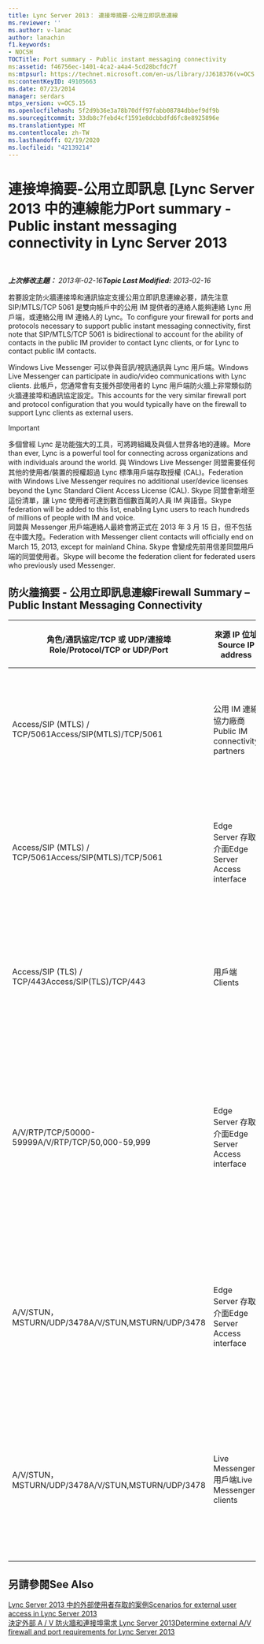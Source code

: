 ```yaml
---
title: Lync Server 2013： 連接埠摘要-公用立即訊息連線
ms.reviewer: ''
ms.author: v-lanac
author: lanachin
f1.keywords:
- NOCSH
TOCTitle: Port summary - Public instant messaging connectivity
ms:assetid: f46756ec-1401-4ca2-a4a4-5cd28bcfdc7f
ms:mtpsurl: https://technet.microsoft.com/en-us/library/JJ618376(v=OCS.15)
ms:contentKeyID: 49105663
ms.date: 07/23/2014
manager: serdars
mtps_version: v=OCS.15
ms.openlocfilehash: 5f2d9b36e3a78b70dff97fabb08784dbbef9df9b
ms.sourcegitcommit: 33db8c7febd4cf1591e8dcbbdfd6fc8e8925896e
ms.translationtype: MT
ms.contentlocale: zh-TW
ms.lasthandoff: 02/19/2020
ms.locfileid: "42139214"
---
```

<div data-xmlns="http://www.w3.org/1999/xhtml">

<div class="topic" data-xmlns="http://www.w3.org/1999/xhtml" data-msxsl="urn:schemas-microsoft-com:xslt" data-cs="http://msdn.microsoft.com/">

<div data-asp="https://msdn2.microsoft.com/asp">

# <a name="port-summary---public-instant-messaging-connectivity-in-lync-server-2013"></a><span data-ttu-id="21a6d-102">連接埠摘要-公用立即訊息 [Lync Server 2013 中的連線能力</span><span class="sxs-lookup"><span data-stu-id="21a6d-102">Port summary - Public instant messaging connectivity in Lync Server 2013</span></span>

</div>

<div id="mainSection">

<div id="mainBody">

<span> </span>

<span data-ttu-id="21a6d-103">_**上次修改主題：** 2013年-02-16_</span><span class="sxs-lookup"><span data-stu-id="21a6d-103">_**Topic Last Modified:** 2013-02-16_</span></span>

<span data-ttu-id="21a6d-104">若要設定防火牆連接埠和通訊協定支援公用立即訊息連線必要，請先注意 SIP/MTLS/TCP 5061 是雙向帳戶中的公用 IM 提供者的連絡人能夠連絡 Lync 用戶端，或連絡公用 IM 連絡人的 Lync。</span><span class="sxs-lookup"><span data-stu-id="21a6d-104">To configure your firewall for ports and protocols necessary to support public instant messaging connectivity, first note that SIP/MTLS/TCP 5061 is bidirectional to account for the ability of contacts in the public IM provider to contact Lync clients, or for Lync to contact public IM contacts.</span></span>

<span data-ttu-id="21a6d-105">Windows Live Messenger 可以參與音訊/視訊通訊與 Lync 用戶端。</span><span class="sxs-lookup"><span data-stu-id="21a6d-105">Windows Live Messenger can participate in audio/video communications with Lync clients.</span></span> <span data-ttu-id="21a6d-106">此帳戶，您通常會有支援外部使用者的 Lync 用戶端防火牆上非常類似防火牆連接埠和通訊協定設定。</span><span class="sxs-lookup"><span data-stu-id="21a6d-106">This accounts for the very similar firewall port and protocol configuration that you would typically have on the firewall to support Lync clients as external users.</span></span>

<div>


> [!IMPORTANT]  
> <span data-ttu-id="21a6d-107">多個曾經 Lync 是功能強大的工具，可將跨組織及與個人世界各地的連線。</span><span class="sxs-lookup"><span data-stu-id="21a6d-107">More than ever, Lync is a powerful tool for connecting across organizations and with individuals around the world.</span></span> <span data-ttu-id="21a6d-108">與 Windows Live Messenger 同盟需要任何其他的使用者/裝置的授權超過 Lync 標準用戶端存取授權 (CAL)。</span><span class="sxs-lookup"><span data-stu-id="21a6d-108">Federation with Windows Live Messenger requires no additional user/device licenses beyond the Lync Standard Client Access License (CAL).</span></span> <span data-ttu-id="21a6d-109">Skype 同盟會新增至這份清單，讓 Lync 使用者可達到數百個數百萬的人員 IM 與語音。</span><span class="sxs-lookup"><span data-stu-id="21a6d-109">Skype federation will be added to this list, enabling Lync users to reach hundreds of millions of people with IM and voice.</span></span><BR><span data-ttu-id="21a6d-110">同盟與 Messenger 用戶端連絡人最終會將正式在 2013 年 3 月 15 日，但不包括在中國大陸。</span><span class="sxs-lookup"><span data-stu-id="21a6d-110">Federation with Messenger client contacts will officially end on March 15, 2013, except for mainland China.</span></span> <span data-ttu-id="21a6d-111">Skype 會變成先前用信差同盟用戶端的同盟使用者。</span><span class="sxs-lookup"><span data-stu-id="21a6d-111">Skype will become the federation client for federated users who previously used Messenger.</span></span>



</div>

<div>

## <a name="firewall-summary--public-instant-messaging-connectivity"></a><span data-ttu-id="21a6d-112">防火牆摘要 - 公用立即訊息連線</span><span class="sxs-lookup"><span data-stu-id="21a6d-112">Firewall Summary – Public Instant Messaging Connectivity</span></span>


<table>
<colgroup>
<col style="width: 25%" />
<col style="width: 25%" />
<col style="width: 25%" />
<col style="width: 25%" />
</colgroup>
<thead>
<tr class="header">
<th><span data-ttu-id="21a6d-113">角色/通訊協定/TCP 或 UDP/連接埠</span><span class="sxs-lookup"><span data-stu-id="21a6d-113">Role/Protocol/TCP or UDP/Port</span></span></th>
<th><span data-ttu-id="21a6d-114">來源 IP 位址</span><span class="sxs-lookup"><span data-stu-id="21a6d-114">Source IP address</span></span></th>
<th><span data-ttu-id="21a6d-115">目的地 IP 位址</span><span class="sxs-lookup"><span data-stu-id="21a6d-115">Destination IP address</span></span></th>
<th><span data-ttu-id="21a6d-116">附註</span><span class="sxs-lookup"><span data-stu-id="21a6d-116">Notes</span></span></th>
</tr>
</thead>
<tbody>
<tr class="odd">
<td><p><span data-ttu-id="21a6d-117">Access/SIP (MTLS) / TCP/5061</span><span class="sxs-lookup"><span data-stu-id="21a6d-117">Access/SIP(MTLS)/TCP/5061</span></span></p></td>
<td><p><span data-ttu-id="21a6d-118">公用 IM 連線協力廠商</span><span class="sxs-lookup"><span data-stu-id="21a6d-118">Public IM connectivity partners</span></span></p></td>
<td><p><span data-ttu-id="21a6d-119">Edge Server 存取介面</span><span class="sxs-lookup"><span data-stu-id="21a6d-119">Edge Server Access interface</span></span></p></td>
<td><p><span data-ttu-id="21a6d-120">使用 SIP 的同盟和公用 IM 連線。</span><span class="sxs-lookup"><span data-stu-id="21a6d-120">For federated and public IM connectivity that use SIP.</span></span></p></td>
</tr>
<tr class="even">
<td><p><span data-ttu-id="21a6d-121">Access/SIP (MTLS) / TCP/5061</span><span class="sxs-lookup"><span data-stu-id="21a6d-121">Access/SIP(MTLS)/TCP/5061</span></span></p></td>
<td><p><span data-ttu-id="21a6d-122">Edge Server 存取介面</span><span class="sxs-lookup"><span data-stu-id="21a6d-122">Edge Server Access interface</span></span></p></td>
<td><p><span data-ttu-id="21a6d-123">公用 IM 連線協力廠商</span><span class="sxs-lookup"><span data-stu-id="21a6d-123">Public IM connectivity partners</span></span></p></td>
<td><p><span data-ttu-id="21a6d-124">使用 SIP 的同盟和公用 IM 連線。</span><span class="sxs-lookup"><span data-stu-id="21a6d-124">For federated and public IM connectivity that use SIP.</span></span></p></td>
</tr>
<tr class="odd">
<td><p><span data-ttu-id="21a6d-125">Access/SIP (TLS) / TCP/443</span><span class="sxs-lookup"><span data-stu-id="21a6d-125">Access/SIP(TLS)/TCP/443</span></span></p></td>
<td><p><span data-ttu-id="21a6d-126">用戶端</span><span class="sxs-lookup"><span data-stu-id="21a6d-126">Clients</span></span></p></td>
<td><p><span data-ttu-id="21a6d-127">Edge Server 存取介面</span><span class="sxs-lookup"><span data-stu-id="21a6d-127">Edge Server Access interface</span></span></p></td>
<td><p><span data-ttu-id="21a6d-128">外部使用者存取的用戶端對伺服器 SIP 流量。</span><span class="sxs-lookup"><span data-stu-id="21a6d-128">Client-to-server SIP traffic for external user access.</span></span></p></td>
</tr>
<tr class="even">
<td><p><span data-ttu-id="21a6d-129">A/V/RTP/TCP/50000-59999</span><span class="sxs-lookup"><span data-stu-id="21a6d-129">A/V/RTP/TCP/50,000-59,999</span></span></p></td>
<td><p><span data-ttu-id="21a6d-130">Edge Server 存取介面</span><span class="sxs-lookup"><span data-stu-id="21a6d-130">Edge Server Access interface</span></span></p></td>
<td><p><span data-ttu-id="21a6d-131">Live Messenger 用戶端</span><span class="sxs-lookup"><span data-stu-id="21a6d-131">Live Messenger clients</span></span></p></td>
<td><p><span data-ttu-id="21a6d-132">如果有設定 IM 連線，可與 Windows Live Messenger 用於 A/V 工作階段</span><span class="sxs-lookup"><span data-stu-id="21a6d-132">Used for A/V sessions with Windows Live Messenger if public IM connectivity is configured.</span></span></p></td>
</tr>
<tr class="odd">
<td><p><span data-ttu-id="21a6d-133">A/V/STUN，MSTURN/UDP/3478</span><span class="sxs-lookup"><span data-stu-id="21a6d-133">A/V/STUN,MSTURN/UDP/3478</span></span></p></td>
<td><p><span data-ttu-id="21a6d-134">Edge Server 存取介面</span><span class="sxs-lookup"><span data-stu-id="21a6d-134">Edge Server Access interface</span></span></p></td>
<td><p><span data-ttu-id="21a6d-135">Live Messenger 用戶端</span><span class="sxs-lookup"><span data-stu-id="21a6d-135">Live Messenger clients</span></span></p></td>
<td><p><span data-ttu-id="21a6d-136">所需的 Windows Live Messenger 與公用 IM 進行連線。</span><span class="sxs-lookup"><span data-stu-id="21a6d-136">Required for public IM connectivity with Windows Live Messenger.</span></span></p></td>
</tr>
<tr class="even">
<td><p><span data-ttu-id="21a6d-137">A/V/STUN，MSTURN/UDP/3478</span><span class="sxs-lookup"><span data-stu-id="21a6d-137">A/V/STUN,MSTURN/UDP/3478</span></span></p></td>
<td><p><span data-ttu-id="21a6d-138">Live Messenger 用戶端</span><span class="sxs-lookup"><span data-stu-id="21a6d-138">Live Messenger clients</span></span></p></td>
<td><p><span data-ttu-id="21a6d-139">Edge Server 存取介面</span><span class="sxs-lookup"><span data-stu-id="21a6d-139">Edge Server Access interface</span></span></p></td>
<td><p><span data-ttu-id="21a6d-140">所需的 Windows Live Messenger 與公用 IM 進行連線。</span><span class="sxs-lookup"><span data-stu-id="21a6d-140">Required for public IM connectivity with Windows Live Messenger.</span></span></p></td>
</tr>
</tbody>
</table>


</div>

<div>

## <a name="see-also"></a><span data-ttu-id="21a6d-141">另請參閱</span><span class="sxs-lookup"><span data-stu-id="21a6d-141">See Also</span></span>


[<span data-ttu-id="21a6d-142">Lync Server 2013 中的外部使用者存取的案例</span><span class="sxs-lookup"><span data-stu-id="21a6d-142">Scenarios for external user access in Lync Server 2013</span></span>](lync-server-2013-scenarios-for-external-user-access.md)  
[<span data-ttu-id="21a6d-143">決定外部 A / V 防火牆和連接埠需求 Lync Server 2013</span><span class="sxs-lookup"><span data-stu-id="21a6d-143">Determine external A/V firewall and port requirements for Lync Server 2013</span></span>](lync-server-2013-determine-external-a-v-firewall-and-port-requirements.md)  
  

</div>

</div>

<span> </span>

</div>

</div>

</div>


